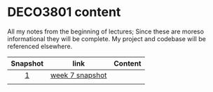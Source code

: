 # DECO3801 content

All my notes from the beginning of lectures; Since these are moreso informational they will be complete. My project and codebase will be referenced elsewhere.

| Snapshot | link | Content |
| :-----: | ---- | ------- |
|    [1](../docs/lecture1.html)    |  [week 7 snapshot](../docs/week7.html) |         |
|         |      |         |
